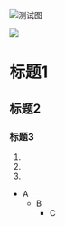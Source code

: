 ![测试图](http://px13ca281.bkt.clouddn.com/2019-08-30-055933.jpg "测试图")

![](http://px13ca281.bkt.clouddn.com/2019-08-30-055933.jpg)

# 标题1
## 标题2
### 标题3
1. 
2. 
3. 

* A
  * B
    * C
